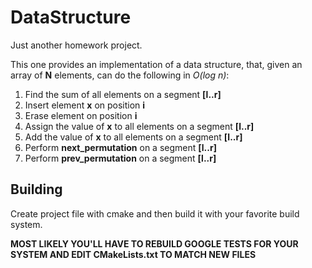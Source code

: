 # DataStructure

Just another homework project.

This one provides an implementation of a data structure, that, 
given an array of __N__ elements, can do the following in _O(log n)_:

1. Find the sum of all elements on a segment __[l..r]__
2. Insert element __x__ on position __i__
3. Erase element on position __i__
4. Assign the value of __x__ to all elements on a segment __[l..r]__
5. Add the value of __x__ to all elements on a segment __[l..r]__
6. Perform __next_permutation__ on a segment __[l..r]__
7. Perform __prev_permutation__ on a segment __[l..r]__

## Building

Create project file with cmake and then build it with your favorite
build system. 

__MOST LIKELY YOU'LL HAVE TO REBUILD GOOGLE TESTS 
FOR YOUR SYSTEM AND EDIT CMakeLists.txt TO MATCH NEW FILES__
